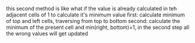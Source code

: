 this second method is like what if the value is already calculated in teh adjacent cells of 1 to calculate it's minimum value
first: calculate minimum of top and left cells, traversing from top to bottom
second: calculate the minimum of the present cell and min(right, bottom)+1, in the second step all the wrong values will get updated